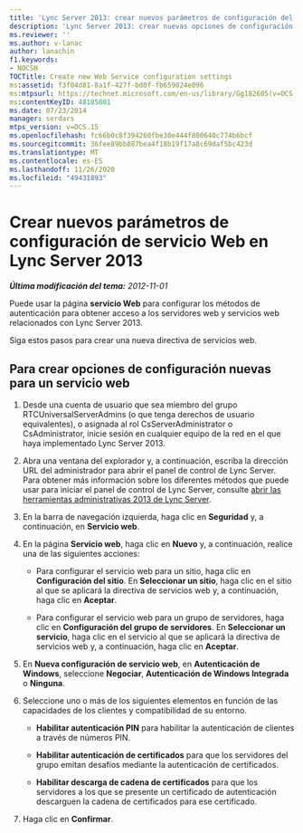 ```yaml
---
title: 'Lync Server 2013: crear nuevos parámetros de configuración del servicio Web'
description: 'Lync Server 2013: crear nuevas opciones de configuración de servicio Web.'
ms.reviewer: ''
ms.author: v-lanac
author: lanachin
f1.keywords:
- NOCSH
TOCTitle: Create new Web Service configuration settings
ms:assetid: f3f04d81-8a1f-427f-bd0f-fb659024e096
ms:mtpsurl: https://technet.microsoft.com/en-us/library/Gg182605(v=OCS.15)
ms:contentKeyID: 48185801
ms.date: 07/23/2014
manager: serdars
mtps_version: v=OCS.15
ms.openlocfilehash: fc66b0c8f394260fbe30e444f800640c774b6bcf
ms.sourcegitcommit: 36fee89bb887bea4f18b19f17a8c69daf5bc423d
ms.translationtype: MT
ms.contentlocale: es-ES
ms.lasthandoff: 11/26/2020
ms.locfileid: "49431893"
---
```

# <a name="create-new-web-service-configuration-settings-in-lync-server-2013"></a>Crear nuevos parámetros de configuración de servicio Web en Lync Server 2013

<div data-xmlns="http://www.w3.org/1999/xhtml">

<div class="topic" data-xmlns="http://www.w3.org/1999/xhtml" data-msxsl="urn:schemas-microsoft-com:xslt" data-cs="https://msdn.microsoft.com/">

<div data-asp="https://msdn2.microsoft.com/asp">



</div>

<div id="mainSection">

<div id="mainBody">

<span> </span>

_**Última modificación del tema:** 2012-11-01_

Puede usar la página **servicio Web** para configurar los métodos de autenticación para obtener acceso a los servidores web y servicios web relacionados con Lync Server 2013.

Siga estos pasos para crear una nueva directiva de servicios web.

<div>

## <a name="to-create-new-web-service-configuration-settings"></a>Para crear opciones de configuración nuevas para un servicio web

1.  Desde una cuenta de usuario que sea miembro del grupo RTCUniversalServerAdmins (o que tenga derechos de usuario equivalentes), o asignada al rol CsServerAdministrator o CsAdministrator, inicie sesión en cualquier equipo de la red en el que haya implementado Lync Server 2013.

2.  Abra una ventana del explorador y, a continuación, escriba la dirección URL del administrador para abrir el panel de control de Lync Server. Para obtener más información sobre los diferentes métodos que puede usar para iniciar el panel de control de Lync Server, consulte [abrir las herramientas administrativas 2013 de Lync Server](lync-server-2013-open-lync-server-administrative-tools.md).

3.  En la barra de navegación izquierda, haga clic en **Seguridad** y, a continuación, en **Servicio web**.

4.  En la página **Servicio web**, haga clic en **Nuevo** y, a continuación, realice una de las siguientes acciones:
    
      - Para configurar el servicio web para un sitio, haga clic en **Configuración del sitio**. En **Seleccionar un sitio**, haga clic en el sitio al que se aplicará la directiva de servicios web y, a continuación, haga clic en **Aceptar**.
    
      - Para configurar el servicio web para un grupo de servidores, haga clic en **Configuración del grupo de servidores**. En **Seleccionar un servicio**, haga clic en el servicio al que se aplicará la directiva de servicios web y, a continuación, haga clic en **Aceptar**.

5.  En **Nueva configuración de servicio web**, en **Autenticación de Windows**, seleccione **Negociar**, **Autenticación de Windows Integrada** o **Ninguna**.

6.  Seleccione uno o más de los siguientes elementos en función de las capacidades de los clientes y compatibilidad de su entorno.
    
      - **Habilitar autenticación PIN** para habilitar la autenticación de clientes a través de números PIN.
    
      - **Habilitar autenticación de certificados** para que los servidores del grupo emitan desafíos mediante la autenticación de certificados.
    
      - **Habilitar descarga de cadena de certificados** para que los servidores a los que se presente un certificado de autenticación descarguen la cadena de certificados para ese certificado.

7.  Haga clic en **Confirmar**.

</div>

</div>

<span> </span>

</div>

</div>

</div>

